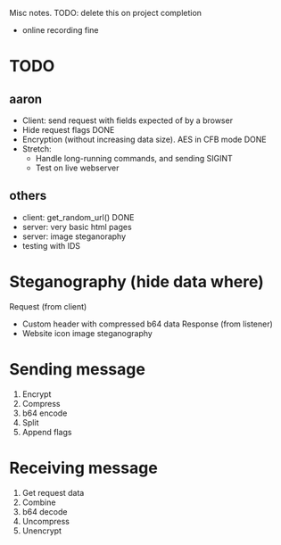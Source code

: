 Misc notes. TODO: delete this on project completion

- online recording fine

# TODO
## aaron
- Client: send request with fields expected of by a browser
- Hide request flags DONE
- Encryption (without increasing data size). AES in CFB mode DONE
- Stretch:
    - Handle long-running commands, and sending SIGINT
    - Test on live webserver
## others
- client: get_random_url() DONE 
- server: very basic html pages
- server: image steganoraphy
- testing with IDS


# Steganography (hide data where)
Request (from client)
- Custom header with compressed b64 data
Response (from listener)
- Website icon image steganography


# Sending message
1. Encrypt
2. Compress
3. b64 encode
4. Split
5. Append flags

# Receiving message
1. Get request data
2. Combine
3. b64 decode
4. Uncompress
5. Unencrypt